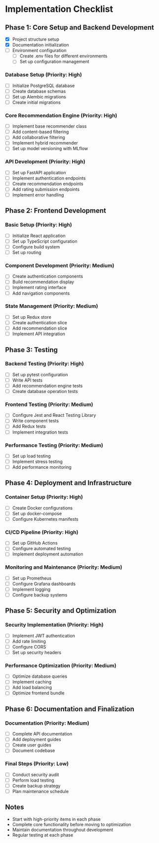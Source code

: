 # Implementation Checklist

## Phase 1: Core Setup and Backend Development
- [x] Project structure setup
- [x] Documentation initialization
- [ ] Environment configuration
  - [ ] Create .env files for different environments
  - [ ] Set up configuration management

### Database Setup (Priority: High)
- [ ] Initialize PostgreSQL database
- [ ] Create database schemas
- [ ] Set up Alembic migrations
- [ ] Create initial migrations

### Core Recommendation Engine (Priority: High)
- [ ] Implement base recommender class
- [ ] Add content-based filtering
- [ ] Add collaborative filtering
- [ ] Implement hybrid recommender
- [ ] Set up model versioning with MLflow

### API Development (Priority: High)
- [ ] Set up FastAPI application
- [ ] Implement authentication endpoints
- [ ] Create recommendation endpoints
- [ ] Add rating submission endpoints
- [ ] Implement error handling

## Phase 2: Frontend Development
### Basic Setup (Priority: High)
- [ ] Initialize React application
- [ ] Set up TypeScript configuration
- [ ] Configure build system
- [ ] Set up routing

### Component Development (Priority: Medium)
- [ ] Create authentication components
- [ ] Build recommendation display
- [ ] Implement rating interface
- [ ] Add navigation components

### State Management (Priority: Medium)
- [ ] Set up Redux store
- [ ] Create authentication slice
- [ ] Add recommendation slice
- [ ] Implement API integration

## Phase 3: Testing
### Backend Testing (Priority: High)
- [ ] Set up pytest configuration
- [ ] Write API tests
- [ ] Add recommendation engine tests
- [ ] Create database operation tests

### Frontend Testing (Priority: Medium)
- [ ] Configure Jest and React Testing Library
- [ ] Write component tests
- [ ] Add Redux tests
- [ ] Implement integration tests

### Performance Testing (Priority: Medium)
- [ ] Set up load testing
- [ ] Implement stress testing
- [ ] Add performance monitoring

## Phase 4: Deployment and Infrastructure
### Container Setup (Priority: High)
- [ ] Create Docker configurations
- [ ] Set up docker-compose
- [ ] Configure Kubernetes manifests

### CI/CD Pipeline (Priority: High)
- [ ] Set up GitHub Actions
- [ ] Configure automated testing
- [ ] Implement deployment automation

### Monitoring and Maintenance (Priority: Medium)
- [ ] Set up Prometheus
- [ ] Configure Grafana dashboards
- [ ] Implement logging
- [ ] Configure backup systems

## Phase 5: Security and Optimization
### Security Implementation (Priority: High)
- [ ] Implement JWT authentication
- [ ] Add rate limiting
- [ ] Configure CORS
- [ ] Set up security headers

### Performance Optimization (Priority: Medium)
- [ ] Optimize database queries
- [ ] Implement caching
- [ ] Add load balancing
- [ ] Optimize frontend bundle

## Phase 6: Documentation and Finalization
### Documentation (Priority: Medium)
- [ ] Complete API documentation
- [ ] Add deployment guides
- [ ] Create user guides
- [ ] Document codebase

### Final Steps (Priority: Low)
- [ ] Conduct security audit
- [ ] Perform load testing
- [ ] Create backup strategy
- [ ] Plan maintenance schedule

## Notes
- Start with high-priority items in each phase
- Complete core functionality before moving to optimization
- Maintain documentation throughout development
- Regular testing at each phase
